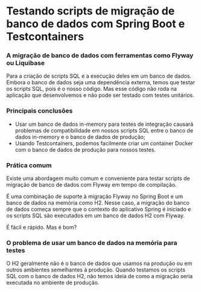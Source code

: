 # Testando scripts de migração de banco de dados com Spring Boot e Testcontainers

### A migração de banco de dados com ferramentas como Flyway ou Liquibase 
Para a criação de scripts SQL e a execução deles em um banco de dados. Embora o banco de dados seja uma dependência externa, temos que testar os scripts SQL, pois é o nosso código. Mas esse código não roda na aplicação que desenvolvemos e não pode ser testado com testes unitários.

### Principais conclusões
- Usar um banco de dados in-memory para testes de integração causará problemas de compatibilidade em nossos scripts SQL entre o banco de dados in-memory e o banco de dados de produção;
- Usando Testcontainers, podemos facilmente criar um container Docker com o banco de dados de produção para nossos testes.

### Prática comum
Existe uma abordagem muito comum e conveniente para testar scripts de migração de banco de dados com Flyway em tempo de compilação.

É uma combinação de suporte à migração Flyway no Spring Boot e um banco de dados na memória como H2. Nesse caso, a migração do banco de dados começa sempre que o contexto do aplicativo Spring é iniciado e os scripts SQL são executados em um banco de dados H2 com Flyway.

É fácil e rápido. Mas é bom?

### O problema de usar um banco de dados na memória para testes
O H2 geralmente não é o banco de dados que usamos na produção ou em outros ambientes semelhantes à produção. Quando testamos os scripts SQL com o banco de dados H2, não temos ideia de como a migração seria executada no ambiente de produção.
